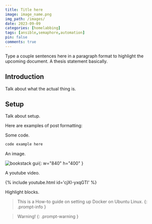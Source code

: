```yaml
---
title: Title here
image: image_name.png
img_path: /images/
date: 2023-09-09
categories: [homelabbing]
tags: [ansible,semaphore,automation]
pin: false
comments: true
---
```


Type a couple sentences here in a paragraph format to highlight the upcoming document. A thesis statement basically.

## Introduction

Talk about what the actual thing is.

## Setup

Talk about setup.

Here are examples of post formatting:

Some code.

```bash
code example here
```

An image.

![bookstack gui](bookstack-gui.png){: w="840" h="400" }

A youtube video.

{% include youtube.html id='cjXI-yxqGTI' %}

Highlight blocks.

> This is a How-to guide on setting up Docker on Ubuntu Linux. 
{: .prompt-info }

> Warning!
{: .prompt-warning }



